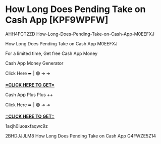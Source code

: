 # How Long Does Pending Take on Cash App [KPF9WPFW]

AHH4FCT2ZD How-Long-Does-Pending-Take-on-Cash-App-M0EEFXJ

How Long Does Pending Take on Cash App M0EEFXJ

For a limited time, Get free Cash App Money

Cash App Money Generator

Click Here ➨ | 🟢 ➜ ➜ 

**[=CLICK HERE TO GET=](https://www.google.com/url?q=https%3A%2F%2Fappbitly.com%2FIVqWW)**

Cash App Plus Plus ++

Click Here ➨ | 🟢 ➜ ➜ 

**[=CLICK HERE TO GET=](https://www.google.com/url?q=https%3A%2F%2Fappbitly.com%2FaeCym)**

1axjh0iuoaxfaqwc9z

 2BHDJJJLM8 How Long Does Pending Take on Cash App G4FWZE5Z14

